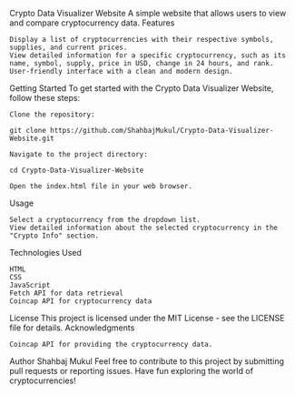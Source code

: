 Crypto Data Visualizer Website
A simple website that allows users to view and compare cryptocurrency data.
Features

    Display a list of cryptocurrencies with their respective symbols, supplies, and current prices.
    View detailed information for a specific cryptocurrency, such as its name, symbol, supply, price in USD, change in 24 hours, and rank.
    User-friendly interface with a clean and modern design.

Getting Started
To get started with the Crypto Data Visualizer Website, follow these steps:

    Clone the repository:

    git clone https://github.com/ShahbajMukul/Crypto-Data-Visualizer-Website.git

    Navigate to the project directory:

    cd Crypto-Data-Visualizer-Website

    Open the index.html file in your web browser.

Usage

    Select a cryptocurrency from the dropdown list.
    View detailed information about the selected cryptocurrency in the "Crypto Info" section.

Technologies Used

    HTML
    CSS
    JavaScript
    Fetch API for data retrieval
    Coincap API for cryptocurrency data

License
This project is licensed under the MIT License - see the LICENSE file for details.
Acknowledgments

    Coincap API for providing the cryptocurrency data.

Author
Shahbaj Mukul
Feel free to contribute to this project by submitting pull requests or reporting issues. Have fun exploring the world of cryptocurrencies!

